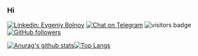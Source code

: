 ### Hi

[![Linkedin: Evgeniy Bolnov](https://img.shields.io/badge/-Evgeniy_Bolnov-blue?style=flat-square&logo=Linkedin&logoColor=white&link=https://www.linkedin.com/in/evgeniy-bolnov-b4a981b4/)](https://www.linkedin.com/in/evgeniy-bolnov-b4a981b4)
[![Chat on Telegram](https://img.shields.io/badge/Chat%20on-Telegram-brightgreen.svg?style=flat-square)](https://t.me/evgeniy_bolnov) 
![visitors badge](https://komarev.com/ghpvc/?username=evgeniyBolnov&color=blue&style=flat-square&label=Views) 
[![GitHub followers](https://img.shields.io/github/followers/evgeniyBolnov.svg?style=social&label=Follow&maxAge=2592000)](https://github.com/evgeniyBolnov?tab=followers)

[![Anurag's github stats](https://github-readme-stats.vercel.app/api?username=evgeniyBolnov&theme=dark&count_private=true&hide_rank=true&show_icons=true&include_all_commits=true&hide_title=true&hide_border=dark)](https://github.com/anuraghazra/github-readme-stats)[![Top Langs](https://github-readme-stats.vercel.app/api/top-langs/?username=evgeniyBolnov&langs_count=8&hide_title=true&layout=compact&hide_border=true&theme=dark&count_private=false&hide=stata)](https://github.com/evgeniyBolnov/)

